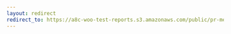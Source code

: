 ```yaml
---
layout: redirect
redirect_to: https://a8c-woo-test-reports.s3.amazonaws.com/public/pr-merge/38031/e2e/index.html
---
```

